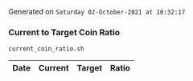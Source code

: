 Generated on `Saturday 02-October-2021 at 10:32:17`

### Current to Target Coin Ratio
`current_coin_ratio.sh`

Date|Current|Target|Ratio
---|---|---|---
